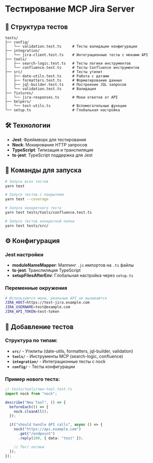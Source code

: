 # Тестирование MCP Jira Server

## 📁 Структура тестов

```
tests/
├── config/
│   └── validation.test.ts     # Тесты валидации конфигурации
├── integration/
│   └── jira-client.test.ts    # Интеграционные тесты с моками API
├── tools/
│   ├── search-logic.test.ts   # Тесты логики инструментов
│   └── confluence.test.ts     # Тесты Confluence инструментов
├── src/                       # Тесты утилит
│   ├── date-utils.test.ts     # Работа с датами
│   ├── formatters.test.ts     # Форматирование данных
│   ├── jql-builder.test.ts    # Построение JQL запросов
│   └── validation.test.ts     # Валидация
├── fixtures/
│   └── jira-responses.ts      # Моки ответов от API
├── helpers/
│   └── test-utils.ts          # Вспомогательные функции
└── setup.ts                   # Глобальная настройка
```

## 🛠 Технологии

- **Jest**: Фреймворк для тестирования
- **Nock**: Мокирование HTTP запросов
- **TypeScript**: Типизация и транспиляция
- **ts-jest**: TypeScript поддержка для Jest

## 🚀 Команды для запуска

```bash
# Запуск всех тестов
yarn test

# Запуск тестов с покрытием
yarn test --coverage

# Запуск конкретного теста
yarn test tests/tools/confluence.test.ts

# Запуск тестов конкретной папки
yarn test tests/src/
```

## ⚙️ Конфигурация

### Jest настройки
- **moduleNameMapper**: Маппинг `.js` импортов на `.ts` файлы
- **ts-jest**: Транспиляция TypeScript
- **setupFilesAfterEnv**: Глобальная настройка через `setup.ts`

### Переменные окружения
```bash
# Используются моки, реальные API не вызываются
JIRA_HOST=https://test-jira.example.com
JIRA_USERNAME=test@example.com
JIRA_API_TOKEN=test-token
```

## 📝 Добавление тестов

### Структура по типам:
- **`src/`** - Утилиты (date-utils, formatters, jql-builder, validation)
- **`tools/`** - Инструменты MCP (search-logic, confluence)
- **`integration/`** - Интеграционные тесты с nock
- **`config/`** - Тесты конфигурации

### Пример нового теста:
```typescript
// tests/tools/new-tool.test.ts
import nock from "nock";

describe("New Tool", () => {
  beforeEach(() => {
    nock.cleanAll();
  });

  it("should handle API calls", async () => {
    nock("https://api.example.com")
      .get("/endpoint")
      .reply(200, { data: "test" });

    // Тест логики
  });
});
```
